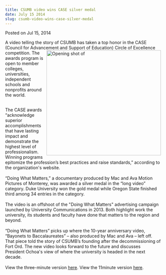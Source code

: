 ```yaml
---
title: CSUMB video wins CASE silver medal
date: July 15 2014
slug: csumb-video-wins-case-silver-medal
---
```





<span class="date">Posted on Jul 15, 2014    </span>
<p>A video telling the story of CSUMB has taken a top honor in the
CASE (Council for Advancement and&#xA0;<img alt="Opening shot of " src="http://news.csumb.edu/sites/default/files/65/attachments/news/images/screen_shot_fom_video_for_web.jpg" style="width:370px; height:340px; float:right">Support of
Education) Circle of Excellence competition. The awards program is
open to member colleges, universities, independent schools and
nonprofits around the world.</img></p>
<p><br>
The CASE awards &#x201C;acknowledge superior accomplishments that have
lasting impact and demonstrate the highest level of
professionalism. Winning programs epitomize the profession&#x2019;s best
practices and raise standards,&#x201D; according to the organization&apos;s
website.<br>
<br>
&#x201C;Doing What Matters,&#x201D; a documentary produced by Mac and Ava Motion
Pictures of Monterey, was awarded a silver medal in the &#x201C;long
video&#x201D; category. Duke University won the gold medal while Oregon
State finished third among 34 entries in the category.<br>
<br>
The video is an offshoot of the &quot;Doing What Matters&quot; advertising
campaign launched by University Communications in 2013. Both
highlight work the university, its students and faculty have done
that matters to the region and beyond.<br>
<br>
&#x201C;Doing What Matters&#x201D; picks up where the 10-year anniversary video,
&#x201C;Bayonets to Baccalaureates&#x201D; &#x2013; also produced by Mac and Ava &#x2013; left
off. That piece told the story of CSUMB&#x2019;s founding after the
decommissioning of Fort Ord. The new video looks forward to the
future and discusses President Ochoa&apos;s view of where the university
is headed in the next decade.<br>
<br>
View the three-minute version <a href="http://media.csumb.edu/www/details.php?id=5245" rel="nofollow">here</a>. View the 11minute version <a href="http://media.csumb.edu/www/details.php?id=5247" rel="nofollow">here</a>.<br>
<br>
&#xA0;</br></br></br></br></br></br></br></br></br></br></br></p>





